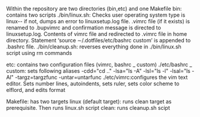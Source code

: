 Within the repository are two directories (bin,etc) and one Makefile
bin: contains two scripts
./bin/linux.sh: Checks user operating system type is linux-- if not, dumps an error to linuxsetup.log file. .vimrc file (if it exists) is renamed to .bupvimrc and confirmation message is directed to linuxsetup.log. Contents of vimrc file and redirected to .vimrc file in home directory. Statement ‘source ∼/.dotfiles/etc/bashrc custom’ is appended  to .bashrc file.
./bin/cleanup.sh: reverses everything done in ./bin/linux.sh script using rm commands

etc: contains two configuration files (vimrc, bashrc _ custom)
./etc/bashrc _ custom: sets following aliases
-cdd="cd .."
-lsa="ls -A"
-lsl="ls -l"
-lsal="ls -Al"
-targz=targzfunc
-untar=untarfunc
./etc/vimrc:configures the vim text editor. Sets number lines, autoindents, sets ruler, sets color scheme to elflord, and edits format

Makefile: has two targets
linux (default target): runs clean target as prerequisite. Then runs linux.sh script
clean: runs cleanup.sh scipt
